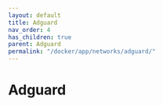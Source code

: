 ```yaml
---
layout: default
title: Adguard
nav_order: 4
has_children: true
parent: Adguard
permalink: "/docker/app/networks/adguard/"
---
```


# Adguard
